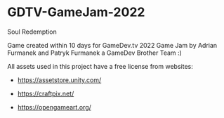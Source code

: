 # GDTV-GameJam-2022
Soul Redemption

Game created within 10 days for GameDev.tv 2022 Game Jam by Adrian Furmanek and Patryk Furmanek a GameDev Brother Team :)

All assets used in this project have a free license from websites:

- https://assetstore.unity.com/

- https://craftpix.net/

- https://opengameart.org/
